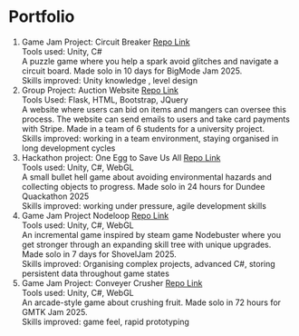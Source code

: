 # Portfolio

1. Game Jam Project: Circuit Breaker
  [Repo Link](https://github.com/JacobOnion/BigMode-Jam-2025)  
  Tools used: Unity, C#  
  A puzzle game where you help a spark avoid glitches and navigate a circuit board. Made solo in 10 days for BigMode Jam 2025.  
  Skills improved: Unity knowledge , level design  
3. Group Project: Auction Website
  [Repo Link](https://github.com/JacobOnion/Auction-Website)  
  Tools Used: Flask, HTML, Bootstrap, JQuery  
   A website where users can bid on items and mangers can oversee this process. The website can send emails to users and take card payments with Stripe. Made in a team of 
   6 students for a university project.  
   Skills improved: working in a team environment, staying organised in long development cycles  
4. Hackathon project: One Egg to Save Us All
   [Repo Link](https://github.com/JacobOnion/One-Egg-to-save-us-all)  
   Tools used: Unity, C#, WebGL  
   A small bullet hell game about avoiding environmental hazards and collecting objects to progress. Made solo in 24 hours for Dundee Quackathon 2025  
   Skills improved: working under pressure, agile development skills  
5. Game Jam Project Nodeloop
   [Repo Link](https://github.com/JacobOnion/Nodeloop)  
   Tools used: Unity, C#, WebGL  
   An incremental game inspired by steam game Nodebuster where you get stronger through an expanding skill tree with unique upgrades. Made solo in 7 days for ShovelJam 2025.  
   Skills improved: Organising complex projects, advanced C#, storing persistent data throughout game states  
6. Game Jam Project: Conveyer Crusher
   [Repo Link](https://github.com/JacobOnion/Conveyer-Crusher)  
   Tools used: Unity, C#, WebGL  
   An arcade-style game about crushing fruit. Made solo in 72 hours for GMTK Jam 2025.  
   Skills improved: game feel, rapid prototyping
   
